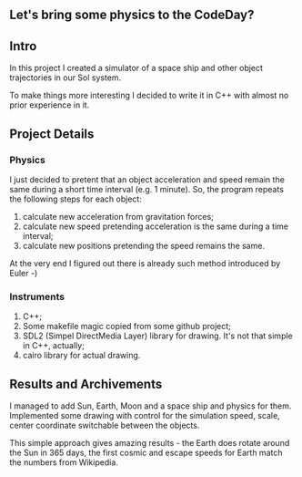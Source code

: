 ## Let's bring some physics to the CodeDay?
## Intro
In this project I created a simulator of a space ship and other object trajectories in our Sol system.

To make things more interesting I decided to write it in C++ with almost no prior experience in it.
## Project Details
### Physics
I just decided to pretent that an object acceleration and speed remain the same during a short time interval (e.g. 1 minute). So, the program repeats the following steps for each
object:
1. calculate new acceleration from gravitation forces;
2. calculate new speed pretending acceleration is the same during a time interval;
3. calculate new positions pretending the speed remains the same.

At the very end I figured out there is already such method introduced by Euler -)

### Instruments
1. C++;
2. Some makefile magic copied from some github project;
3. SDL2 (Simpel DirectMedia Layer) library for drawing. It's not that simple in C++, actually;
4. cairo library for actual drawing.

## Results and Archivements
I managed to add Sun, Earth, Moon and a space ship and physics for them. Implemented some drawing with control for the simulation speed, scale, center coordinate switchable between the objects.

This simple approach gives amazing results - the Earth does rotate around the Sun in 365 days, the first cosmic and escape speeds for Earth match the numbers from Wikipedia.